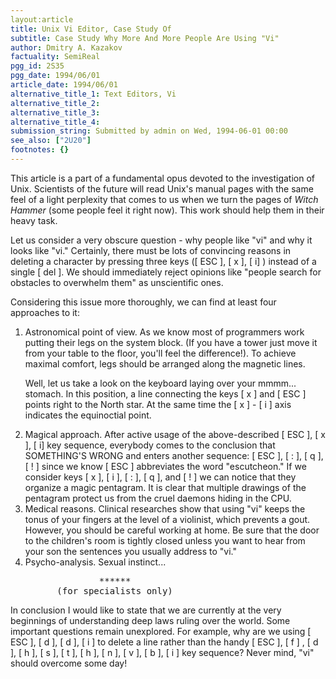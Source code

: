 ```yaml
---
layout:article
title: Unix Vi Editor, Case Study Of
subtitle: Case Study Why More And More People Are Using "Vi"
author: Dmitry A. Kazakov
factuality: SemiReal
pgg_id: 2S35
pgg_date: 1994/06/01
article_date: 1994/06/01
alternative_title_1: Text Editors, Vi
alternative_title_2: 
alternative_title_3: 
alternative_title_4: 
submission_string: Submitted by admin on Wed, 1994-06-01 00:00
see_also: ["2U20"]
footnotes: {}
---
```

<div>
<p>This article is a part of a fundamental opus devoted to the investigation of Unix. Scientists of the future will read Unix's manual pages with the same feel of a light perplexity that comes to us when we turn the pages of <em>Witch Hammer</em> (some people feel it right now). This work should help them in their heavy task.</p>
<p>Let us consider a very obscure question - why people like "vi" and why it looks like "vi." Certainly, there must be lots of convincing reasons in deleting a character by pressing three keys ([ ESC ], [ x ], [ i] ) instead of a single [ del ]. We should immediately reject opinions like "people search for obstacles to overwhelm them" as unscientific ones.</p>
<p>Considering this issue more thoroughly, we can find at least four approaches to it:</p>
<ol>
<li value="1">Astronomical point of view. As we know most of programmers work putting their legs on the system block. (If you have a tower just move it from your table to the floor, you'll feel the difference!). To achieve maximal comfort, legs should be arranged along the magnetic lines.
<p>Well, let us take a look on the keyboard laying over your mmmm... stomach. In this position, a line connecting the keys [ x ] and [ ESC ] points right to the North star. At the same time the [ x ] - [ i ] axis indicates the equinoctial point.</p>
</li>
<li value="2">Magical approach. After active usage of the above-described [ ESC ], [ x ], [ i] key sequence, everybody comes to the conclusion that SOMETHING'S WRONG and enters another sequence: [ ESC ], [ : ], [ q ], [ ! ] since we know [ ESC ] abbreviates the word "escutcheon." If we consider keys [ x ], [ i ], [ : ], [ q ], and [ ! ] we can notice that they organize a magic pentagram. It is clear that multiple drawings of the pentagram protect us from the cruel daemons hiding in the CPU.</li>
<li value="3">Medical reasons. Clinical researches show that using "vi" keeps the tonus of your fingers at the level of a violinist, which prevents a gout. However, you should be careful working at home. Be sure that the door to the children's room is tightly closed unless you want to hear from your son the sentences you usually address to "vi."</li>
<li value="4">Psycho-analysis. Sexual instinct...
<pre>
              ******
      (for specialists only)
</pre>
</li>
</ol>
<p>In conclusion I would like to state that we are currently at the very beginnings of understanding deep laws ruling over the world. Some important questions remain unexplored. For example, why are we using [ ESC ], [ d ], [ d ], [ i ] to delete a line rather than the handy [ ESC ], [ f ] , [ d ], [ h ], [ s ], [ t ], [ h ], [ n ], [ v ], [ b ], [ i ] key sequence? Never mind, "vi" should overcome some day!</p>
</div>
